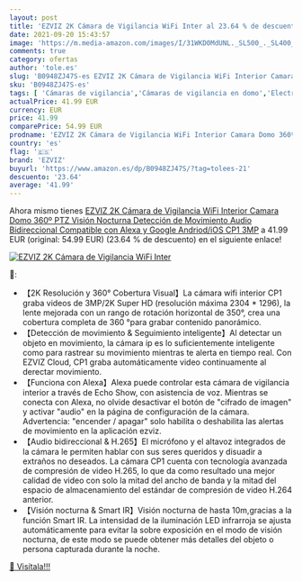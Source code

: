 ```yaml
---
layout: post
title: 'EZVIZ 2K Cámara de Vigilancia WiFi Inter al 23.64 % de descuento'
date: 2021-09-20 15:43:57
image: 'https://m.media-amazon.com/images/I/31WKD0MdUNL._SL500_._SL400_.jpg'
comments: true
category: ofertas
author: 'tole.es'
slug: 'B0948ZJ47S-es EZVIZ 2K Cámara de Vigilancia WiFi Interior Camara Domo...'
sku: 'B0948ZJ47S-es'
tags: [ 'Cámaras de vigilancia','Cámaras de vigilancia en domo','Electrónica','Fotografía y videocámaras','alexa','ezviz', ]
actualPrice: 41.99 EUR
currency: EUR
price: 41.99
comparePrice: 54.99 EUR
prodname: 'EZVIZ 2K Cámara de Vigilancia WiFi Interior Camara Domo 360º PTZ  Visión Nocturna  Detección de Movimiento  Audio Bidireccional  Compatible con Alexa y Google  Andriod/iOS  CP1 3MP'
country: 'es'
flag: '🇪🇸'
brand: 'EZVIZ'
buyurl: 'https://www.amazon.es/dp/B0948ZJ47S/?tag=tolees-21'
descuento: '23.64'
average: '41.99'
---
```


Ahora mismo tienes [EZVIZ 2K Cámara de Vigilancia WiFi Interior Camara Domo 360º PTZ  Visión Nocturna  Detección de Movimiento  Audio Bidireccional  Compatible con Alexa y Google  Andriod/iOS  CP1 3MP](https://www.amazon.es/dp/B0948ZJ47S/?tag=tolees-21) a 41.99 EUR (original: 54.99 EUR) (23.64 %  de descuento) en el siguiente enlace!

[![EZVIZ 2K Cámara de Vigilancia WiFi Inter](https://m.media-amazon.com/images/I/31WKD0MdUNL._SL500_._SL400_.jpg)](https://www.amazon.es/dp/B0948ZJ47S/?tag=tolees-21)

🔎:

- 【2K Resolución y 360​​° Cobertura Visual】La cámara wifi interior CP1 graba videos de 3MP/2K Super HD (resolución máxima 2304 * 1296), la lente mejorada con un rango de rotación horizontal de 350°, crea una cobertura completa de 360 ​°para grabar contenido panorámico.
- 【Detección de movimiento & Seguimiento inteligente】Al detectar un objeto en movimiento, la cámara ip es lo suficientemente inteligente como para rastrear su movimiento mientras te alerta en tiempo real. Con EZVIZ Cloud, CP1 graba automáticamente video continuamente al derectar movimiento.
- 【Funciona con Alexa】Alexa puede controlar esta cámara de vigilancia interior a través de Echo Show, con asistencia de voz. Mientras se conecta con Alexa, no olvide desactivar el botón de "cifrado de imagen" y activar "audio" en la página de configuración de la cámara. Advertencia: "encender / apagar" solo habilita o deshabilita las alertas de movimiento en la aplicación ezviz.
- 【Audio bidireccional & H.265】El micrófono y el altavoz integrados de la cámara le permiten hablar con sus seres queridos y disuadir a extraños no deseados. La cámara CP1 cuenta con tecnología avanzada de compresión de video H.265, lo que da como resultado una mejor calidad de video con solo la mitad del ancho de banda y la mitad del espacio de almacenamiento del estándar de compresión de video H.264 anterior.
- 【Visión nocturna & Smart IR】Visión nocturna de hasta 10m,gracias a la función Smart IR. La intensidad de la iluminación LED infrarroja se ajusta automáticamente para evitar la sobre exposición en el modo de visión nocturna, de este modo se puede obtener más detalles del objeto o persona capturada durante la noche.

[🛒 Visítala!!!](https://www.amazon.es/dp/B0948ZJ47S/?tag=tolees-21)

